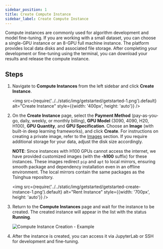 ```yaml
---
sidebar_position: 1
title: Create Compute Instance
sidebar_label: Create Compute Instance
---
```


Compute instances are commonly used for algorithm development and model fine-tuning. If you are working with a small dataset, you can choose a single-GPU instance or an 8-GPU full machine instance. The platform provides local data disks and associated file storage. After completing your development or fine-tuning using the terminal, you can download your results and release the compute instance.

## Steps

1. Navigate to **Compute Instances** from the left sidebar and click **Create Instance**.

   <img src={require('../../static/img/getstarted/getstarted-1.png').default} alt="Create Instance" style={{width: '400px', height: 'auto'}} />

2. On the **Create Instance** page, select the **Payment Method** (pay-as-you-go, daily, weekly, or monthly billing), **GPU Model** (3090, 4090, H20, H100), **GPU Quantity**, and **GPU Specification**. Choose an **Image** (with built-in deep learning frameworks), and click **Create**. For instructions on creating a private image, refer to the [Images](../ConfigureEnvironment/image.md) section. If you require additional storage for your data, adjust the disk size accordingly.

   **NOTE**: Since instances with H100 GPUs cannot access the internet, we have provided customized images (with the **-h100** suffix) for these instances. These images redirect `pip` and `apt` to local mirrors, ensuring smooth package and dependency installation even in an offline environment. The local mirrors contain the same packages as the Tsinghua repository.

   <img src={require('../../static/img/getstarted/getstarted-create-instance-1.png').default} alt="Rent Instance" style={{width: '700px', height: 'auto'}} />

3. Return to the **Compute Instances** page and wait for the instance to be created. The created instance will appear in the list with the status **Running**.

   ![Compute Instance Creation - Example](../../static/img/containerinstance/containerinstance-1.png)

4. After the instance is created, you can access it via JupyterLab or SSH for development and fine-tuning.
